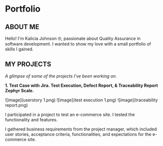 # Portfolio
## ABOUT ME

Hello! I'm Kalicia Johnson 🤓, passionate about Quality Assurance in software development. I wanted to show my love with a small portfolio of skills I gained. 

## MY PROJECTS 

*A glimpse of some of the projects I've been working on.*

**1. Test Case with Jira. Test Execution, Defect Report, & Traceability Report Zephyr Scale.**

![image](userstory 1.png) ![image](test execution 1.png) ![image](traceability report.png) 

I participated in a project to test an e-commerce site. I tested the functionality and features.

I gathered business requirements from the project manager, which included user stories, acceptance criteria, functionalities, and expectations for the e-commerce site.



